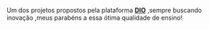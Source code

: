 <P>Um dos projetos propostos pela plataforma <b><A href = "https://www.dio.me/pro/tech-week?source=tarja-site-interno-week-pro&coupon=AIPRO">DIO</A></b> ,sempre buscando inovação ,meus parabéns 
a essa ótima qualidade de ensino!</p>
